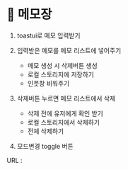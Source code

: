 # 📝 메모장

1. toastui로 메모 입력받기

2. 입력받은 메모를 메모 리스트에 넣어주기

   - 메모 생성 시 삭제버튼 생성
   - 로컬 스토리지에 저장하기
   - 인풋창 비워주기

3. 삭제버튼 누르면 메모 리스트에서 삭제

   - 삭제 전에 유저에게 확인 받기
   - 로컬 스토리지에서 삭제하기
   - 전체 삭제하기

4. 모드변경 toggle 버튼

URL :
